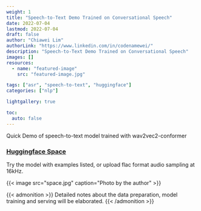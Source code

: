 ```yaml
---
weight: 1
title: "Speech-to-Text Demo Trained on Conversational Speech"
date: 2022-07-04
lastmod: 2022-07-04
draft: false
author: "Chiawei Lim"
authorLink: "https://www.linkedin.com/in/codenamewei/"
description: "Speech-to-Text Demo Trained on Conversational Speech"
images: []
resources:
  - name: "featured-image"
    src: "featured-image.jpg"

tags: ["asr", "speech-to-text", "huggingface"]
categories: ["nlp"]

lightgallery: true

toc:
  auto: false
---
```


Quick Demo of speech-to-text model trained with wav2vec2-conformer

### [Huggingface Space](https://huggingface.co/spaces/codenamewei/speech-to-text)

Try the model with examples listed, or upload flac format audio sampling at 16kHz.

{{< image src="space.jpg" caption="Photo by the author" >}}

{{< admonition >}} Detailed notes about the data preparation, model training and serving will be elaborated. {{< /admonition >}}
